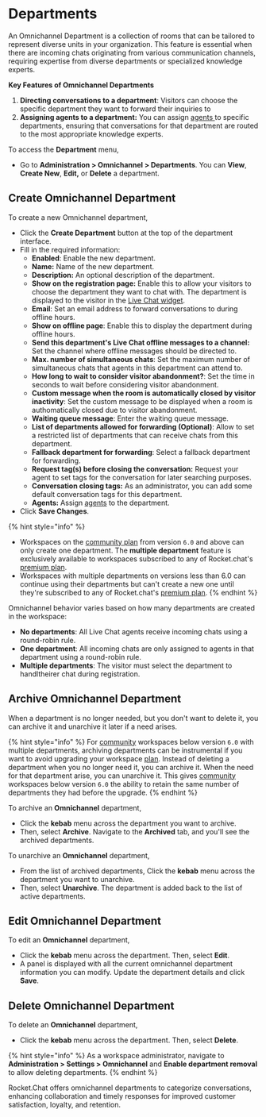 # Departments

An Omnichannel Department is a collection of rooms that can be tailored to represent diverse units in your organization. This feature is essential when there are incoming chats originating from various communication channels, requiring expertise from diverse departments or specialized knowledge experts.

**Key Features of Omnichannel Departments**

1. **Directing conversations to a department**: Visitors can choose the specific department they want to forward their inquiries to
2. **Assigning agents to a department:** You can assign [agents ](agents.md)to specific departments, ensuring that conversations for that department are routed to the most appropriate knowledge experts.

To access the **Department** menu,

* Go to **Administration > Omnichannel > Departments**. You can **View**, **Create New**, **Edit,** or **Delete** a department.

## **Create Omnichannel Department**

To create a new Omnichannel department,&#x20;

* Click the **Create Department** button at the top of the department interface.
* Fill in the required information:
  * **Enabled**: Enable the new department.
  * **Name:** Name of the new department.
  * **Description:** An optional description of the department.
  * **Show on the registration page:** Enable this to allow your visitors to choose the department they want to chat with. The department is displayed to the visitor in the [Live Chat widget](livechat-widget-installation.md).
  * **Email**: Set an email address to forward conversations to  during offline hours.
  * **Show on offline page**: Enable this to display the department during offline hours.
  * **Send this department's Live Chat offline messages to a channel:** Set the channel where offline messages should be directed to.
  * **Max. number of simultaneous chats**: Set the maximum number of simultaneous chats that agents in this department can attend to.
  * **How long to wait to consider visitor abandonment?**:  Set the time in seconds to wait before considering visitor abandonment.
  * **Custom message when the room is automatically closed by visitor inactivity**: Set the custom message to be displayed when a room is authomatically closed due to visitor abandonment.
  * **Waiting queue message**: Enter the waiting queue message.
  * **List of departments allowed for forwarding (Optional)**: Allow to set a restricted list of departments that can receive chats from this department.
  * **Fallback department for forwarding**: Select a fallback department for forwarding.
  * **Request tag(s) before closing the conversation:** Request your agent to set tags for the conversation for later searching purposes.
  * **Conversation closing tags:** As an administrator, you can add some default conversation tags for this department.
  * **Agents:** Assign [agents](agents.md) to the department.
* Click **Save Changes**.

{% hint style="info" %}
* Workspaces on the [community plan](../../readme/our-plans.md#community) from version `6.0` and above can only create one department. The **multiple department** feature is exclusively available to workspaces subscribed to any of Rocket.chat's [premium plan](../../readme/our-plans.md).
* Workspaces with multiple departments on versions less than 6.0 can continue using their departments but can't create a new one until they're subscribed to any of Rocket.chat's [premium plan](../../readme/our-plans.md).
{% endhint %}

Omnichannel behavior varies based on how many departments are created in the workspace:

* **No departments**: All Live Chat agents receive incoming chats using a round-robin rule.
* **One department**: All incoming chats are only assigned to agents in that department using a round-robin rule.
* **Multiple departments**: The visitor must select the department to handltheirer chat during registration.

## Archive Omnichannel Department

When a department is no longer needed, but you don't want to delete it, you can archive it and unarchive it later if a need arises.

{% hint style="info" %}
For [community](../../readme/our-plans.md) workspaces below version `6.0` with multiple departments, archiving departments can be instrumental if you want to avoid upgrading your workspace [plan](../../readme/our-plans.md). Instead of deleting a department when you no longer need it, you can archive it. When the need for that department arise, you can unarchive it. This gives [community](../../readme/our-plans.md) workspaces below version `6.0` the ability to retain the same number of departments they had before the upgrade.
{% endhint %}

To archive an **Omnichannel** department,

* Click the **kebab** menu across the department you want to archive.
* Then, select **Archive**. Navigate to the **Archived** tab, and you'll see the archived departments.

To unarchive an **Omnichannel** department,

* From the list of archived departments, Click the **kebab** menu across the department you want to unarchive.
* Then, select **Unarchive**. The department is added back to the list of active departments.

## Edit Omnichannel Department

To edit an **Omnichannel** department,

* Click the **kebab** menu across the department. Then, select **Edit**.
* A panel is displayed with all the current omnichannel department information you can modify. Update the department details and click **Save**.

## Delete Omnichannel Department

To delete an **Omnichannel** department,

* Click the **kebab** menu across the department. Then, select **Delete**.

{% hint style="info" %}
As a workspace administrator, navigate to **Administration > Settings > Omnichannel** and **Enable department removal** to allow deleting departments.
{% endhint %}

Rocket.Chat offers omnichannel departments to categorize conversations, enhancing collaboration and timely responses for improved customer satisfaction, loyalty, and retention.
